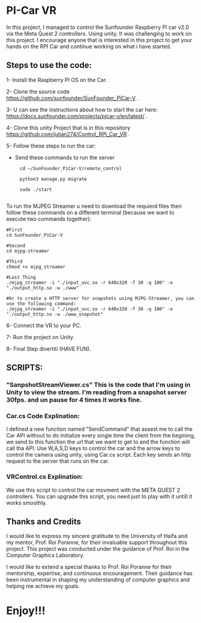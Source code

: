 # PI-Car VR

In this project, I managed to control the Sunfounder Raspberry PI car v2.0 via the Meta Quest 2 controllers. Using unity.
It was challenging to work on this project.
I encourage anyone that is interested in this project to get your hands on the RPI Car and continue working on what i have started.

## Steps to use the code: 
1- Install the Raspberry PI OS on the Car.

2- Clone the source code https://github.com/sunfounder/SunFounder_PiCar-V .

3- U can see the instructions about how to start the car here: https://docs.sunfounder.com/projects/picar-v/en/latest/ .

4- Clone this unity Project that is in this repository https://github.com/julian274/Control_RPI_Car_VR .

5- Follow these steps to run the car:
   - Send these commands to run the server 
```
     cd ~/SunFounder_PiCar-V/remote_control

     python3 manage.py migrate

     sudo ./start
          
```
To run the MJPEG Streamer u need to download the requierd files then follow these commands on a different terminal (because we want to execute two commands together):
```
#First
cd SunFounder_PiCar-V

#Second
cd mjpg-streamer

#Third
chmod +x mjpg_streamer

#Last Thing
./mjpg_streamer -i "./input_uvc.so -r 640x320 -f 30 -q 100" -o "./output_http.so -w ./www"

#Or to create a HTTP server for snapshots using MJPG-Streamer, you can use the following command:
./mjpg_streamer -i "./input_uvc.so -r 640x320 -f 30 -q 100" -o "./output_http.so -w ./www_snapshot"

```
6- Connect the VR to your PC.

7- Run the project on Unity.

8- Final Step divertiti (HAVE FUN).

## SCRIPTS:

### "SanpshotStreamViewer.cs" This is the code that I'm using in Unity to view the stream. I'm reading from a snapshot server 30fps. and un pause for 4 times it works fine.

### Car.cs Code Explination:

I defined a new function named "SendCommand" that assest me to call the Car API without to do initialize every single time the client from the begining, we send to this function the url that we want to get to and the function will call tha API.
Use W,A,S,D keys to control the car and the arrow keys to control the camera using unity, using Car.cs script.
Each key sends an http request to the server that runs on the car.

### VRControl.cs Explination:

We use this script to control the car movment with the META QUEST 2 controllers.
You can upgrade this script, you need just to play with it untill it works smoothly.
 
## Thanks and Credits

I would like to express my sincere gratitude to the University of Haifa and my mentor, Prof. Roi Poranne, for their invaluable support throughout this project. This project was conducted under the guidance of Prof. Roi in the Computer Graphics Laboratory.

I would like to extend a special thanks to Prof. Roi Poranne for their mentorship, expertise, and continuous encouragement. Their guidance has been instrumental in shaping my understanding of computer graphics and helping me achieve my goals.

# Enjoy!!!
 
